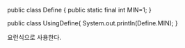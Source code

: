 
public class Define {
	public static final int MIN=1;
}

public class UsingDefine{
	System.out.println(Define.MIN);
}

요런식으로 사용한다.